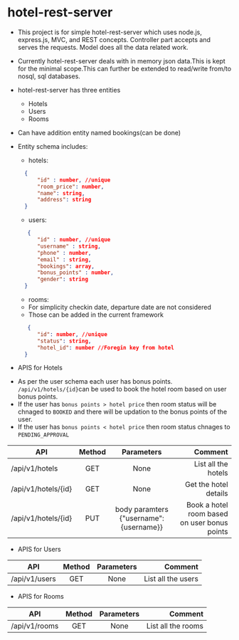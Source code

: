 # hotel-rest-server
- This project is for simple hotel-rest-server which uses node.js, express.js, MVC, and REST concepts.
Controller part accepts and serves the requests. Model does all the data related work.
- Currently hotel-rest-server deals with in memory json data.This is kept for the minimal scope.This can further be extended to read/write from/to nosql, sql databases.

- hotel-rest-server has three entities
  * Hotels
  * Users
  * Rooms
- Can have addition entity named bookings(can be done)
- Entity schema includes:
  * hotels:
  ```JSON
    {
        "id" : number, //unique
        "room_price": number,
        "name": string,
        "address": string
    }
  ```
  * users:
  ```JSON
     {   
        "id" : number, //unique
        "username" : string,
        "phone" : number,
        "email" : string,
        "bookings": array,
        "bonus_points" : number,
        "gender": string
    }
  ```
  * rooms:
  - For simplicity checkin date, departure date are not considered
  - Those can be added in the current framework
  ```JSON
     {      
        "id": number, //unique
        "status": string,
        "hotel_id": number //Foregin key from hotel
    }
  ```
* APIS for Hotels
- As per the user schema each user has bonus points. `/api/v1/hotels/{id}`can be used to book the hotel room based on user bonus points.
- If the user has `bonus points > hotel price` then room status will be chnaged to `BOOKED` and there will be updation to the bonus points of the user.
- If the user has `bonus points < hotel price` then room status chnages to `PENDING_APPROVAL`

| API       | Method           | Parameters|Comment  |
| ------------- |:-------------:| :---------:|-----:|
| /api/v1/hotels| GET | None| List all the hotels |
| /api/v1/hotels/{id}| GET | None |Get the hotel details |
| /api/v1/hotels/{id} | PUT| body paramters {"username":{username}} |Book a hotel room based on user bonus points |

* APIS for Users

| API       | Method           | Parameters|Comment  |
| ------------- |:-------------:| :---------:|-----:|
| /api/v1/users| GET | None| List all the users |

* APIS for Rooms

| API       | Method           | Parameters|Comment  |
| ------------- |:-------------:| :---------:|-----:|
| /api/v1/rooms| GET | None| List all the rooms |
